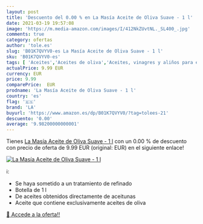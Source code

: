```yaml
---
layout: post
title: 'Descuento del 0.00 % en La Masía Aceite de Oliva Suave - 1 l'
date: 2021-03-19 19:57:08
image: 'https://m.media-amazon.com/images/I/412NkZUvtNL._SL400_.jpg'
comments: true
category: ofertas
author: 'tole.es'
slug: 'B01K7QVYV0-es La Masía Aceite de Oliva Suave - 1 l'
sku: 'B01K7QVYV0-es'
tags: [ 'Aceites','Aceites de oliva','Aceites, vinagres y aliños para ensalada','Alimentación y bebidas','aceite','de','la','oliva', ]
actualPrice: 9.99 EUR
currency: EUR
price: 9.99
comparePrice:  EUR
prodname: 'La Masía Aceite de Oliva Suave - 1 l'
country: 'es'
flag: '🇪🇸'
brand: 'LA'
buyurl: 'https://www.amazon.es/dp/B01K7QVYV0/?tag=tolees-21'
descuento: '0.00'
average: '9.98200000000001'
---
```


Tienes [La Masía Aceite de Oliva Suave - 1 l](https://www.amazon.es/dp/B01K7QVYV0/?tag=tolees-21) con un 0.00 % de descuento con precio de oferta de 9.99 EUR (original:  EUR) en el siguiente enlace!

[![La Masía Aceite de Oliva Suave - 1 l](https://m.media-amazon.com/images/I/412NkZUvtNL._SL400_.jpg)](https://www.amazon.es/dp/B01K7QVYV0/?tag=tolees-21)

ℹ️:

- Se haya sometido a un tratamiento de refinado
- Botella de 1 l
- De aceites obtenidos directamente de aceitunas
- Aceite que contiene exclusivamente aceites de oliva

[🛒 Accede a la oferta!!](https://www.amazon.es/dp/B01K7QVYV0/?tag=tolees-21)
